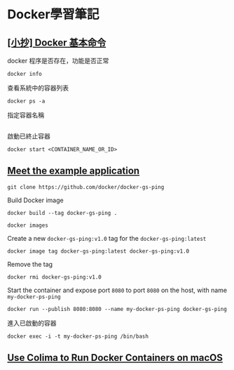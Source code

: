 # Docker學習筆記

## [[小抄] Docker 基本命令](https://yingclin.github.io/2018/docker-basic.html)
docker 程序是否存在，功能是否正常
```
docker info
```
查看系統中的容器列表
```
docker ps -a
```
指定容器名稱
```

```
啟動已終止容器
```
docker start <CONTAINER_NAME_OR_ID>
```

## [Meet the example application](https://docs.docker.com/guides/golang/build-images/#meet-the-example-application)
```
git clone https://github.com/docker/docker-gs-ping
```
Build Docker image
```
docker build --tag docker-gs-ping .
```

```
docker images
```
Create a new `docker-gs-ping:v1.0` tag for the `docker-gs-ping:latest`
```
docker image tag docker-gs-ping:latest docker-gs-ping:v1.0
```
Remove the tag
```
docker rmi docker-gs-ping:v1.0
```
Start the container and expose port `8080` to port `8080` on the host, with name `my-docker-ps-ping`
```
docker run --publish 8080:8080 --name my-docker-ps-ping docker-gs-ping
```
進入已啟動的容器
```
docker exec -i -t my-docker-ps-ping /bin/bash
```

## [Use Colima to Run Docker Containers on macOS](https://smallsharpsoftwaretools.com/tutorials/use-colima-to-run-docker-containers-on-macos/)